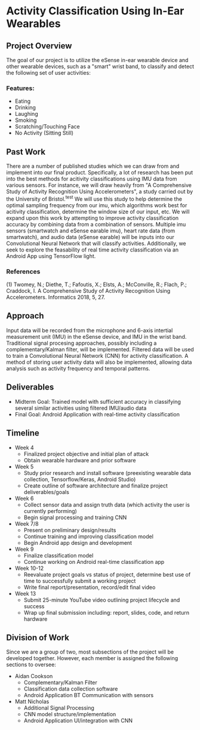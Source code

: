# Activity Classification Using In-Ear Wearables


## Project Overview

 The goal of our project is to utilize the eSense in-ear wearable device and other wearable devices, such as a  "smart" wrist band, to classify and detect the following set of user activities:

### Features:
  * Eating
  * Drinking
  * Laughing
  * Smoking
  * Scratching/Touching Face
  * No Activity (Sitting Still)

## Past Work
 There are a number of published studies which we can draw from and implement into our final product. Specifically, a lot of research has been put into the best methods for acitivity classifications using IMU data from various sensors. For instance, we will draw heavily from "A Comprehensive Study of Activity Recognition Using Accelerometers", a study carried out by the University of Bristol.<sup>test</sup> We will use this study to help determine the optimal sampling frequency from our imu, which algorithms work best for acitivity classification, determine the window size of our input, etc. 
 We will expand upon this work by attempting to improve activity classification accuracy by combining data from a combination of sensors. Multiple imu sensors (smartwatch and eSense earable imu), heart rate data (from smartwatch), and audio data (eSense earable) will be inputs into our Convolutional Neural Network that will classify activities. Additionally, we seek to explore the feasability of real time activity classification via an Android App using TensorFlow light.
 
### References
(1) Twomey, N.; Diethe, T.; Fafoutis, X.; Elsts, A.; McConville, R.; Flach, P.; Craddock, I. A Comprehensive Study of Activity Recognition Using Accelerometers. Informatics 2018, 5, 27.

## Approach
 Input data will be recorded from the microphone and 6-axis intertial measurement unit (IMU) in the eSense device, and IMU in the wrist band. Traditional signal procesing approaches, possibly including a  complementary/Kalman filter, will be implemented. Filtered data will be used to train a Convolutional Neural Network (CNN) for activity classification. A method of storing user activity data will also be implemented, allowing data analysis such as activity frequency and temporal patterns.  

## Deliverables
* Midterm Goal: Trained model with sufficient accuracy in classifying several similar activities using filtered IMU/audio data
* Final Goal: Android Application with real-time activity classification

## Timeline
* Week 4
  * Finalized project objective and initial plan of attack
  * Obtain wearable hardware and prior software
* Week 5
  * Study prior research and install software (preexisting wearable data collection, Tensorflow/Keras, Android Studio)
  * Create outline of software architecture and finalize project deliverables/goals
* Week 6
  * Collect sensor data and assign truth data (which activity the user is currently performing)
  * Begin signal processing and training CNN
* Week 7/8
  * Present on preliminary design/results
  * Continue training and improving classification model
  * Begin Android app design and development
* Week 9
  * Finalize classification model
  * Continue working on Android real-time classification app
* Week 10-12
  * Reevaluate project goals vs status of project, determine best use of time to successfully submit a working project
  * Write final report/presentation, record/edit final video
* Week 13
  * Submit 25-minute YouTube video outlining project lifecycle and success
  * Wrap up final submission including: report, slides, code, and return hardware
  
## Division of Work
Since we are a group of two, most subsections of the project will be developed together. However, each member is assigned the following sections to oversee:
* Aidan Cookson
  * Complementary/Kalman Filter 
  * Classification data collection software
  * Android Application BT Communication with sensors
* Matt Nicholas
  * Additional Signal Processing  
  * CNN model structure/implementation
  * Android Application UI/integration with CNN
